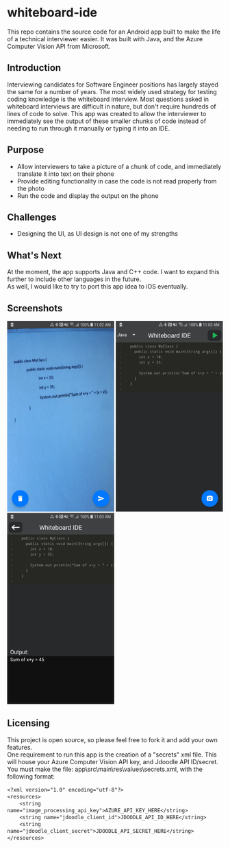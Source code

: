 # whiteboard-ide

This repo contains the source code for an Android app built to make the life of a technical interviewer easier.  It was built with Java, and the Azure Computer Vision API from Microsoft.  
## Introduction 
Interviewing candidates for Software Engineer positions has largely stayed the same for a number of years.  The most widely used strategy for testing coding knowledge is the whiteboard interview.  Most questions asked in whiteboard interviews are difficult in nature, but don't require hundreds of lines of code to solve.  This app was created to allow the interviewer to immediately see the output of these smaller chunks of code instead of needing to run through it manually or typing it into an IDE.  
## Purpose
 - Allow interviewers to take a picture of a chunk of code, and immediately translate it into text on their phone
 - Provide editing functionality in case the code is not read properly from the photo
 - Run the code and display the output on the phone
## Challenges
 - Designing the UI, as UI design is not one of my strengths
## What's Next
At the moment, the app supports Java and C++ code.  I want to expand this further to include other languages in the future.  
As well, I would like to try to port this app idea to iOS eventually.  
## Screenshots
<img src="images/PictureScreenUpdate.jpg" width="250"> <img src="images/HomeScreenUpdate.jpg" width="250"> <img src="images/OutputScreenUpdate.jpg" width="250">  
## Licensing
This project is open source, so please feel free to fork it and add your own features.  
One requirement to run this app is the creation of a "secrets" xml file.  This will house your Azure Computer Vision API key, and Jdoodle API ID/secret.  You must make the file: app\src\main\res\values\secrets.xml, with the following format:  
~~~
<?xml version="1.0" encoding="utf-8"?>
<resources>
    <string name="image_processing_api_key">AZURE_API_KEY_HERE</string>
    <string name="jdoodle_client_id">JDOODLE_API_ID_HERE</string>
    <string name="jdoodle_client_secret">JDOODLE_API_SECRET_HERE</string>
</resources>
~~~
